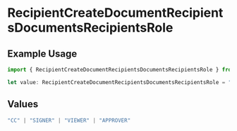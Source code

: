 # RecipientCreateDocumentRecipientsDocumentsRecipientsRole

## Example Usage

```typescript
import { RecipientCreateDocumentRecipientsDocumentsRecipientsRole } from "@documenso/sdk-typescript/models/operations";

let value: RecipientCreateDocumentRecipientsDocumentsRecipientsRole = "SIGNER";
```

## Values

```typescript
"CC" | "SIGNER" | "VIEWER" | "APPROVER"
```